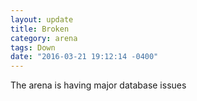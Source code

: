 ```yaml
---
layout: update
title: Broken
category: arena
tags: Down
date: "2016-03-21 19:12:14 -0400"
---
```


The arena is having major database issues
